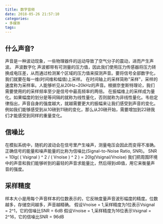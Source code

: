 ```yaml
---
title: 数字音频
date: 2018-05-26 21:57:10
categories:
- 多媒体
tags:
---
```


## 什么声音?

声音是一种波动现象，一些物理器件的运动导致了空气分子的震动，进而产生声波。
声波数字化
声波都带有可测量的压力值，因此我们使用压力传感器将压力转换成电压差，从而通过检测某个区域的压力值来探测声音。要将信号全部数字化，我们就要在每一维(时间维和幅值)上采样。
在时间轴上的采样简称"采样"，采样的速度称为采样率。人能够听见从20Hz~20kHz的声音。根据奈奎斯特理论，我们需要使用的的采样频率至少是信号中最高频率的两倍。
在振幅维上的采样成为量化。如果幅度的划分是等间隔的就称为线性量化，否则就称为非线性量化。韦伯定律指出，声音自身的强度越大，就越需要更大的振幅来让我们感受到声音的变化。例如我们能够感受到从10磅到11磅的变化，那么从20磅开始，需要增加到22磅我们才能感受到同样的重量变化。

## 信噪比

在模拟系统中，随机的波动会在信号里产生噪声，测量电压会因此而变得不准确。正确信号的能量和噪声能量的比称为信噪比(Signal-to-Noise Ratio, SNR)。
SNR = 10lg( ( Vsignal ) ^ 2 / ( Vnoise ) ^ 2 ) = 20lg(Vsignal/Vnoise) 
我们把周围环境中的声音和我们能够听到的最轻的声音求能量比，然后得到dB值，用它来衡量声音的强度。

## 采样精度

样本大小是用每个声音样本的位数表示的，它反映度量声音波形幅度的精度。位数越多，存储空间越多，声音越精确。
假设Vnoise = 1,采样精度为1位表示Vsignal = 2^1，它的信噪比SNR = 6dB
假设Vnoise = 1,采样精度为16位表示Vsignal = 2^16，它的信噪比SNR = 96dB
